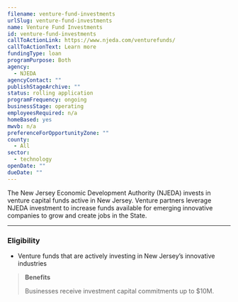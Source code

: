 ```yaml
---
filename: venture-fund-investments
urlSlug: venture-fund-investments
name: Venture Fund Investments
id: venture-fund-investments
callToActionLink: https://www.njeda.com/venturefunds/
callToActionText: Learn more
fundingType: loan
programPurpose: Both
agency:
  - NJEDA
agencyContact: ""
publishStageArchive: ""
status: rolling application
programFrequency: ongoing
businessStage: operating
employeesRequired: n/a
homeBased: yes
mwvb: n/a
preferenceForOpportunityZone: ""
county:
  - All
sector:
  - technology
openDate: ""
dueDate: ""
---
```

The New Jersey Economic Development Authority (NJEDA) invests in venture capital funds active in New Jersey. Venture partners leverage NJEDA investment to increase funds available for emerging innovative companies to grow and create jobs in the State.

- - -

### Eligibility

* Venture funds that are actively investing in New Jersey’s innovative industries

> **Benefits**
>
> Businesses receive investment capital commitments up to $10M.